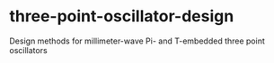 # three-point-oscillator-design
Design methods for millimeter-wave Pi- and T-embedded three point oscillators
